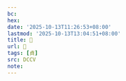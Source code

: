 ```yaml
---
bc:
hex:
date: '2025-10-13T11:26:53+08:00'
lastmod: '2025-10-13T13:04:51+08:00'
title: 󰔄
url: 󰔄
tags: [貞]
src: DCCV
note:
---
```

